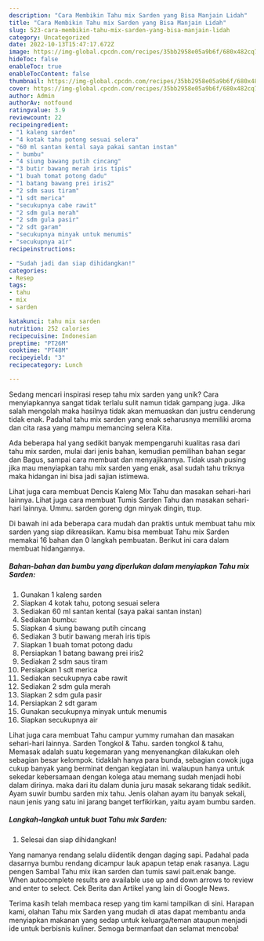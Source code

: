 ```yaml
---
description: "Cara Membikin Tahu mix Sarden yang Bisa Manjain Lidah"
title: "Cara Membikin Tahu mix Sarden yang Bisa Manjain Lidah"
slug: 523-cara-membikin-tahu-mix-sarden-yang-bisa-manjain-lidah
category: Uncategorized
date: 2022-10-13T15:47:17.672Z
image: https://img-global.cpcdn.com/recipes/35bb2958e05a9b6f/680x482cq70/tahu-mix-sarden-foto-resep-utama.jpg
hideToc: false
enableToc: true
enableTocContent: false
thumbnail: https://img-global.cpcdn.com/recipes/35bb2958e05a9b6f/680x482cq70/tahu-mix-sarden-foto-resep-utama.jpg
cover: https://img-global.cpcdn.com/recipes/35bb2958e05a9b6f/680x482cq70/tahu-mix-sarden-foto-resep-utama.jpg
author: Admin
authorAv: notfound
ratingvalue: 3.9
reviewcount: 22
recipeingredient:
- "1 kaleng sarden"
- "4 kotak tahu potong sesuai selera"
- "60 ml santan kental saya pakai santan instan"
- " bumbu"
- "4 siung bawang putih cincang"
- "3 butir bawang merah iris tipis"
- "1 buah tomat potong dadu"
- "1 batang bawang prei iris2"
- "2 sdm saus tiram"
- "1 sdt merica"
- "secukupnya cabe rawit"
- "2 sdm gula merah"
- "2 sdm gula pasir"
- "2 sdt garam"
- "secukupnya minyak untuk menumis"
- "secukupnya air"
recipeinstructions:

- "Sudah jadi dan siap dihidangkan!"
categories:
- Resep
tags:
- tahu
- mix
- sarden

katakunci: tahu mix sarden 
nutrition: 252 calories
recipecuisine: Indonesian
preptime: "PT26M"
cooktime: "PT48M"
recipeyield: "3"
recipecategory: Lunch

---
```





Sedang mencari inspirasi resep tahu mix sarden yang unik? Cara menyiapkannya sangat tidak terlalu sulit namun tidak gampang juga. Jika salah mengolah maka hasilnya tidak akan memuaskan dan justru cenderung tidak enak. Padahal tahu mix sarden yang enak seharusnya memiliki aroma dan cita rasa yang mampu memancing selera Kita.





Ada beberapa hal yang sedikit banyak mempengaruhi kualitas rasa dari tahu mix sarden, mulai dari jenis bahan, kemudian pemilihan bahan segar dan Bagus, sampai cara membuat dan menyajikannya. Tidak usah pusing jika mau menyiapkan tahu mix sarden yang enak,      asal sudah tahu triknya maka hidangan ini bisa jadi sajian istimewa.














Lihat juga cara membuat Dencis Kaleng Mix Tahu dan masakan sehari-hari lainnya. Lihat juga cara membuat Tumis Sarden Tahu dan masakan sehari-hari lainnya. Ummu. sarden goreng dgn minyak dingin, ttup.






Di bawah ini ada beberapa cara mudah dan praktis untuk membuat tahu mix sarden yang siap dikreasikan. Kamu bisa membuat Tahu mix Sarden memakai 16 bahan dan 0 langkah pembuatan. Berikut ini cara dalam membuat hidangannya.

<!--inarticleads1-->

##### Bahan-bahan dan bumbu yang diperlukan dalam menyiapkan Tahu mix Sarden:

1. Gunakan 1 kaleng sarden
1. Siapkan 4 kotak tahu, potong sesuai selera
1. Sediakan 60 ml santan kental (saya pakai santan instan)
1. Sediakan  bumbu:
1. Siapkan 4 siung bawang putih cincang
1. Sediakan 3 butir bawang merah iris tipis
1. Siapkan 1 buah tomat potong dadu
1. Persiapkan 1 batang bawang prei iris2
1. Sediakan 2 sdm saus tiram
1. Persiapkan 1 sdt merica
1. Sediakan secukupnya cabe rawit
1. Sediakan 2 sdm gula merah
1. Siapkan 2 sdm gula pasir
1. Persiapkan 2 sdt garam
1. Gunakan secukupnya minyak untuk menumis
1. Siapkan secukupnya air


Lihat juga cara membuat Tahu campur yummy rumahan dan masakan sehari-hari lainnya. Sarden Tongkol &amp; Tahu. sarden tongkol &amp; tahu, Memasak adalah suatu kegemaran yang menyenangkan dilakukan oleh sebagian besar kelompok. tidaklah hanya para bunda, sebagian cowok juga cukup banyak yang berminat dengan kegiatan ini. walaupun hanya untuk sekedar kebersamaan dengan kolega atau memang sudah menjadi hobi dalam dirinya. maka dari itu dalam dunia juru masak sekarang tidak sedikit. Ayam suwir bumbu sarden mix tahu. Jenis olahan ayam itu banyak sekali, naun jenis yang satu ini jarang banget terfikirkan, yaitu ayam bumbu sarden. 

<!--inarticleads2-->

##### Langkah-langkah untuk buat Tahu mix Sarden:


1. Selesai dan siap dihidangkan!

Yang namanya rendang selalu diidentik dengan daging sapi. Padahal pada dasarnya bumbu rendang dicampur lauk apapun tetap enak rasanya. Lagu pengen Sambal Tahu mix ikan sarden dan tumis sawi pait.enak bange. When autocomplete results are available use up and down arrows to review and enter to select. Cek Berita dan Artikel yang lain di Google News. 

Terima kasih telah membaca resep yang tim kami tampilkan di sini. Harapan kami, olahan Tahu mix Sarden yang mudah di atas dapat membantu anda menyiapkan makanan yang sedap untuk keluarga/teman ataupun menjadi ide untuk berbisnis kuliner. Semoga bermanfaat dan selamat mencoba!
